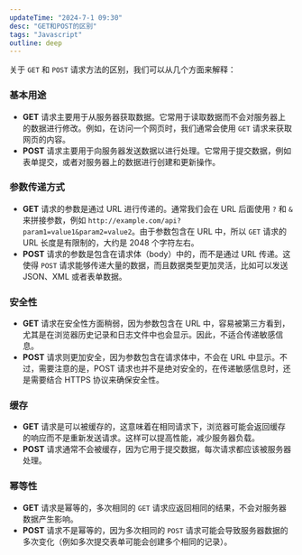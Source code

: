 ```yaml
---
updateTime: "2024-7-1 09:30"
desc: "GET和POST的区别"
tags: "Javascript"
outline: deep
---
```


关于 `GET` 和 `POST` 请求方法的区别，我们可以从几个方面来解释：
### 基本用途

- **GET** 请求主要用于从服务器获取数据。它常用于读取数据而不会对服务器上的数据进行修改。例如，在访问一个网页时，我们通常会使用 `GET` 请求来获取网页的内容。
- **POST** 请求主要用于向服务器发送数据以进行处理。它常用于提交数据，例如表单提交，或者对服务器上的数据进行创建和更新操作。

### 参数传递方式

- **GET** 请求的参数是通过 URL 进行传递的。通常我们会在 URL 后面使用 `?` 和 `&` 来拼接参数，例如 `http://example.com/api?param1=value1&param2=value2`。由于参数包含在 URL 中，所以 `GET` 请求的 URL 长度是有限制的，大约是 2048 个字符左右。
- **POST** 请求的参数是包含在请求体（body）中的，而不是通过 URL 传递。这使得 `POST` 请求能够传递大量的数据，而且数据类型更加灵活，比如可以发送 JSON、XML 或者表单数据。

### 安全性

- **GET** 请求在安全性方面稍弱，因为参数包含在 URL 中，容易被第三方看到，尤其是在浏览器历史记录和日志文件中也会显示。因此，不适合传递敏感信息。
- **POST** 请求则更加安全，因为参数包含在请求体中，不会在 URL 中显示。不过，需要注意的是，POST 请求也并不是绝对安全的，在传递敏感信息时，还是需要结合 HTTPS 协议来确保安全性。

### 缓存

- **GET** 请求是可以被缓存的，这意味着在相同请求下，浏览器可能会返回缓存的响应而不是重新发送请求。这样可以提高性能，减少服务器负载。
- **POST** 请求通常不会被缓存，因为它用于提交数据，每次请求都应该被服务器处理。

### 幂等性

- **GET** 请求是幂等的，多次相同的 `GET` 请求应返回相同的结果，不会对服务器数据产生影响。
- **POST** 请求不是幂等的，因为多次相同的 `POST` 请求可能会导致服务器数据的多次变化（例如多次提交表单可能会创建多个相同的记录）。